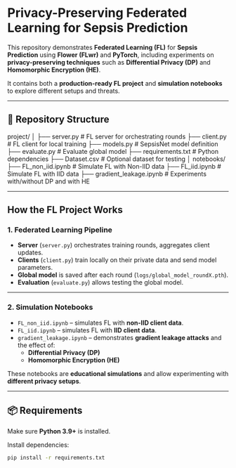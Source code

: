 # Privacy-Preserving Federated Learning for Sepsis Prediction

This repository demonstrates **Federated Learning (FL)** for **Sepsis Prediction** using **Flower (FLwr)** and **PyTorch**, including experiments on **privacy-preserving techniques** such as **Differential Privacy (DP)** and **Homomorphic Encryption (HE)**.  

It contains both a **production-ready FL project** and **simulation notebooks** to explore different setups and threats.

---

## 📁 Repository Structure

project/
│
├── server.py # FL server for orchestrating rounds
├── client.py # FL client for local training
├── models.py # SepsisNet model definition
├── evaluate.py # Evaluate global model
├── requirements.txt # Python dependencies
├── Dataset.csv # Optional dataset for testing
│
notebooks/
├── FL_non_iid.ipynb # Simulate FL with Non-IID data
├── FL_iid.ipynb # Simulate FL with IID data
├── gradient_leakage.ipynb # Experiments with/without DP and with HE


---

## How the FL Project Works

### 1. Federated Learning Pipeline

- **Server** (`server.py`) orchestrates training rounds, aggregates client updates.
- **Clients** (`client.py`) train locally on their private data and send model parameters.
- **Global model** is saved after each round (`logs/global_model_roundX.pth`).
- **Evaluation** (`evaluate.py`) allows testing the global model.

---

### 2. Simulation Notebooks

- `FL_non_iid.ipynb` – simulates FL with **non-IID client data**.  
- `FL_iid.ipynb` – simulates FL with **IID client data**.  
- `gradient_leakage.ipynb` – demonstrates **gradient leakage attacks** and the effect of:
  - **Differential Privacy (DP)**
  - **Homomorphic Encryption (HE)**  

These notebooks are **educational simulations** and allow experimenting with **different privacy setups**.

---

## 📦 Requirements

Make sure **Python 3.9+** is installed.  

Install dependencies:

```bash
pip install -r requirements.txt



